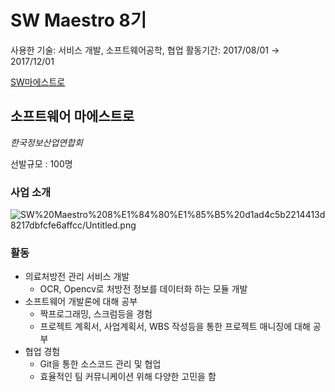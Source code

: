 # SW Maestro 8기

사용한 기술: 서비스 개발, 소프트웨어공학, 협업
활동기간: 2017/08/01 → 2017/12/01

[SW마에스트로](http://swmaestro.org/user/main.do;jsessionid=53D6A7318E8E0F744C1CCDE579CA710D)

## 소프트웨어 마에스트로

*한국정보산업연합회*

선발규모 : 100명

### 사업 소개

![SW%20Maestro%208%E1%84%80%E1%85%B5%20d1ad4c5b2214413d8217dbfcfe6affcc/Untitled.png](SW%20Maestro%208%E1%84%80%E1%85%B5%20d1ad4c5b2214413d8217dbfcfe6affcc/Untitled.png)

### 활동

- 의료처방전 관리 서비스 개발
    - OCR, Opencv로 처방전 정보를 데이터화 하는 모듈 개발
- 소프트웨어 개발론에 대해 공부
    - 짝프로그래밍, 스크럼등을 경험
    - 프로젝트 계획서, 사업계획서, WBS 작성등을 통한 프로젝트 매니징에 대해 공부
- 협업 경험
    - Git을 통한 소스코드 관리 및 협업
    - 효율적인 팀 커뮤니케이션 위해 다양한 고민을 함